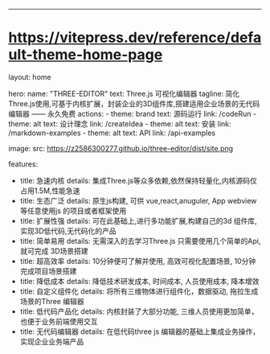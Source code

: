 ---
# https://vitepress.dev/reference/default-theme-home-page
layout: home

hero:
  name: "THREE-EDITOR"
  text: Three.js 可视化编辑器
  tagline: 简化Three.js使用,可基于内核扩展，封装企业的3D组件库,搭建适用企业场景的无代码编辑器 —— 永久免费
  actions:
    - theme: brand
      text: 源码运行
      link: /codeRun
    - theme: alt
      text: 设计理念
      link: /createIdea
    - theme: alt
      text: 安装
      link: /markdown-examples
    - theme: alt
      text: API
      link: /api-examples

  image:
    src: https://z2586300277.github.io/three-editor/dist/site.png

features:
  - title: 急速内核
    details: 集成Three.js等众多依赖,依然保持轻量化,内核源码仅占用1.5M,性能急速
  - title: 生态广泛
    details: 原生js构建, 可供 vue,react,anuguler, App webview 等任意使用js 的项目或者框架使用
  - title: 扩展性强
    details: 可在此基础上,进行多功能扩展,构建自己的3d 组件库,实现3D低代码,无代码化的产品
  - title: 简单易用
    details: 无需深入的去学习Three.js 只需要使用几个简单的Api, 就可完成 3D场景搭建
  - title: 超高效率
    details: 10分钟便可了解并使用, 高效可视化配置场景, 10分钟完成项目场景搭建
  - title: 降低成本
    details: 降低技术研发成本, 时间成本, 人员使用成本, 降本增效
  - title: 自定义组件化
    details: 将所有三维物体进行组件化，数据驱动, 拖拉生成场景的Three 编辑器
  - title: 低代码产品化
    details: 内核封装了大部分功能, 三维人员使用更加简单，也便于业务前端使用交互
  - title: 无代码编辑器
    details: 在低代码three js 编辑器的基础上集成业务操作，实现企业业务端产品

